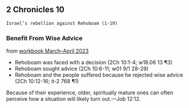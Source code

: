 ## 2 Chronicles 10

```
Israel’s rebellion against Rehoboam (1-19)
```

### Benefit From Wise Advice

from [workbook March–April 2023](https://www.jw.org/en/library/jw-meeting-workbook/march-april-2023-mwb/Life-and-Ministry-Meeting-Schedule-for-April-17-23-2023/Benefit-From-Wise-Advice/)

- Rehoboam was faced with a decision (2Ch 10:1-4; w18.06 13 ¶3)
- Rehoboam sought advice (2Ch 10:6-11; w01 9/1 28-29)
- Rehoboam and the people suffered because he rejected wise advice (2Ch 10:12-16; it-2 768 ¶1)

Because of their experience, older, spiritually mature ones can often perceive how a situation will likely turn out.​—Job 12:12.
